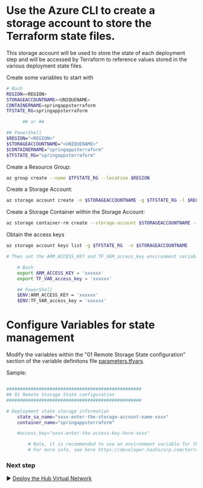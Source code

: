 # Use the Azure CLI to create a storage account to store the Terraform state files.
This storage account will be used to store the state of each deployment step and will be accessed by Terraform to reference values stored in the various deployment state files.

Create some variables to start with

```bash
# Bash
REGION=<REGION>
STORAGEACCOUNTNAME=<UNIQUENAME>
CONTAINERNAME=springappsterraform
TFSTATE_RG=springappsterraform

      ## or ##

## PowerShell
$REGION="<REGION>"
$STORAGEACCOUNTNAME="<UNIQUENAME>"
$CONTAINERNAME="springappsterraform"
$TFSTATE_RG="springappsterraform"
```


Create a Resource Group:
```bash
az group create --name $TFSTATE_RG --location $REGION
```

Create a Storage Account:
```bash
az storage account create -n $STORAGEACCOUNTNAME -g $TFSTATE_RG -l $REGION --sku Standard_LRS
```

Create a Storage Container within the Storage Account:

```bash
az storage container-rm create --storage-account $STORAGEACCOUNTNAME --name $CONTAINERNAME -g $TFSTATE_RG
```

Obtain the access keys

```bash
az storage account keys list -g $TFSTATE_RG  -n $STORAGEACCOUNTNAME

# Then set the ARM_ACCESS_KEY and TF_VAR_access_key environment variables with the chosen access key

    # Bash
    export ARM_ACCESS_KEY = 'xxxxxx'
    export TF_VAR_access_key = 'xxxxxx'

    ## PowerShell
    $ENV:ARM_ACCESS_KEY = 'xxxxxx'
    $ENV:TF_VAR_access_key = 'xxxxxx'
```

# Configure Variables for state management

Modify the variables within the "01 Remote Storage State configuration" section of the variable definitons file [parameters.tfvars](./parameters.tfvars).

Sample: 

```bash

##################################################
## 01 Remote Storage State configuration
##################################################

# Deployment state storage information
    state_sa_name="xxxx-enter-the-storage-account-name-xxxx"
    container_name="springappsterraform"

    #access_key="xxxx-enter-the-access-key-here-xxxx"

        # Note, it is recommended to use an environment variable for the access key.  The environment variable name is  ARM_ACCESS_KEY
        # For more info, see here https://developer.hashicorp.com/terraform/language/settings/backends/azurerm#access_key


```

### Next step

:arrow_forward: [Deploy the Hub Virtual Network](./02-Hub-Network.md)